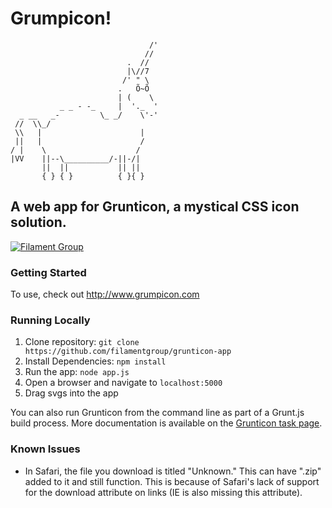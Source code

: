 # Grumpicon!

```
                               /'
                              //
                          .  //
                          |\//7
                         /' " \
                        .   Õ~Õ
                        | (    \
           _ _ - -_     |  '._  '
  _ __   _-         \_ _/    \'-'
 //  \\_/                 
 \\   |                      |
 ||   |                      /
/ |    \                    /
|VV    ||--\__________/-||-/| 
       ||  ||           || ||
       { } { }          { }{ }

```

## A web app for Grunticon, a mystical CSS icon solution.

[![Filament Group](http://filamentgroup.com/images/fg-logo-positive-sm-crop.png) ](http://www.filamentgroup.com/)

### Getting Started

To use, check out http://www.grumpicon.com

### Running Locally

1. Clone repository: `git clone https://github.com/filamentgroup/grunticon-app`
2. Install Dependencies: `npm install`
2. Run the app: `node app.js`
3. Open a browser and navigate to `localhost:5000`
4. Drag svgs into the app

You can also run Grunticon from the command line as part of a Grunt.js build process. More documentation is available on the [Grunticon task page](https://github.com/filamentgroup/grunticon/).

### Known Issues

- In Safari, the file you download is titled "Unknown." This can have ".zip" added to it and still function. This is because of Safari's lack of support for the download attribute on links (IE is also missing this attribute).
